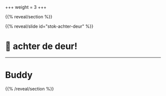 +++
weight = 3
+++

{{% reveal/section %}}

{{% reveal/slide id="stok-achter-deur" %}}

# 🥢 achter de deur!

---

# Buddy


{{% /reveal/section %}}

